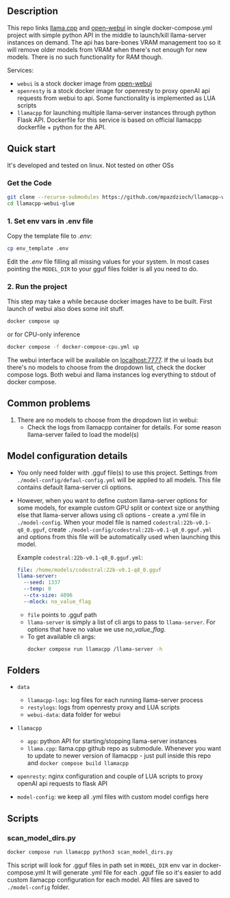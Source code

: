 ## Description

This repo links [llama.cpp](https://github.com/ggerganov/llama.cpp) and [open-webui](https://github.com/open-webui/open-webui) in single docker-compose.yml project with simple python API in the middle to launch/kill llama-server instances on demand. The api has bare-bones VRAM management too so it will remove older models from VRAM when there's not enough for new models.
There is no such functionality for RAM though.

Services:

- `webui` is a stock docker image from [open-webui](https://github.com/open-webui/open-webui)
- `openresty` is a stock docker image for openresty to proxy openAI api requests from webui to api. Some functionality is implemented as LUA scripts
- `llamacpp` for launching multiple llama-server instances through python Flask API. Dockerfile for this service is based on official llamacpp dockerfile + python for the API.

## Quick start

It's developed and tested on linux. Not tested on other OSs

### Get the Code

```bash
git clone --recurse-submodules https://github.com/mpazdzioch/llamacpp-webui-glue.git
cd llamacpp-webui-glue
```

### 1. Set env vars in .env file

Copy the template file to *.env*: 
```bash
cp env_template .env
```
Edit the *.env* file filling all missing values for your system. In most cases pointing the `MODEL_DIR` to your gguf files folder is all you need to do.

### 2. Run the project
This step may take a while because docker images have to be built. First launch of webui also does some init stuff. 
```bash
docker compose up
```
or for CPU-only inference

```bash
docker compose -f docker-compose-cpu.yml up
```

The webui interface will be available on [localhost:7777](http://localhost:7777). If the ui loads but there's no models to choose from the dropdown list, check the docker compose logs. Both webui and llama instances log everything to stdout of docker compose.

## Common problems

1. There are no models to choose from the dropdown list in webui:
   - Check the logs from llamacpp container for details. For some reason llama-server failed to load the model(s)

## Model configuration details

- You only need folder with .gguf file(s) to use this project. Settings from `./model-config/defaul-config.yml` will be applied to all models. This file contains default llama-server cli options.

- However, when you want to define custom llama-server options for some models, for example custom GPU split or context size or anything else that llama-server allows using cli options - create a .yml file in `./model-config`. When your model file is named `codestral:22b-v0.1-q8_0.gguf`, create `./model-config/codestral:22b-v0.1-q8_0.gguf.yml` and options from this file will be automatically used when launching this model.

  Example `codestral:22b-v0.1-q8_0.gguf.yml`:
  ```yaml
  file: /home/models/codestral:22b-v0.1-q8_0.gguf
  llama-server:
    --seed: 1337
    --temp: 0
    --ctx-size: 4096
    --mlock: no_value_flag
  ```
  - `file` points to .gguf path
  - `llama-server` is simply a list of cli args to pass to `llama-server`. For options that have no value we use *no_value_flag*. 
  - To get available cli args: 
    ```bash
    docker compose run llamacpp /llama-server -h
    ```

## Folders

- `data`
  - `llamacpp-logs`: log files for each running llama-server process
  - `restylogs`: logs from openresty proxy and LUA scripts
  - `webui-data`: data folder for webui

- `llamacpp`
  - `app`: python API for starting/stopping llama-server instances
  - `llama.cpp`: llama.cpp github repo as submodule. Whenever you want to update to newer version of llamacpp - just pull inside this repo and `docker compose build llamacpp`

- `openresty`: nginx configuration and couple of LUA scripts to proxy openAI api requests to flask API

- `model-config`: we keep all .yml files with custom model configs here

## Scripts

### scan_model_dirs.py
```bash
docker compose run llamacpp python3 scan_model_dirs.py
```
This script will look for .gguf files in path set in `MODEL_DIR` env var in docker-compose.yml
It will generate .yml file for each .gguf file so it's easier to add custom llamacpp configuration for each model. All files are saved to `./model-config` folder.
